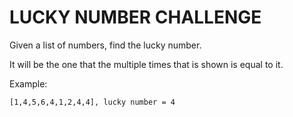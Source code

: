 # LUCKY NUMBER CHALLENGE

Given a list of numbers, find the lucky number.

It will be the one that the multiple times that is shown is equal to it.

Example:

```[1,4,5,6,4,1,2,4,4], lucky number = 4```
